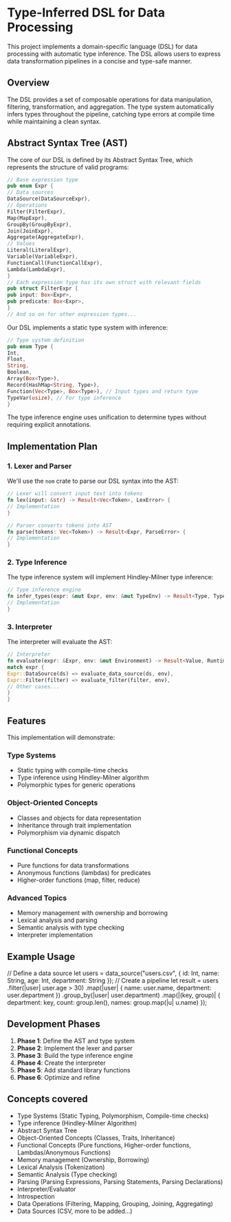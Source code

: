 # Type-Inferred DSL for Data Processing

This project implements a domain-specific language (DSL) for data processing with automatic type inference. The DSL allows users to express data transformation pipelines in a concise and type-safe manner.

## Overview

The DSL provides a set of composable operations for data manipulation, filtering, transformation, and aggregation. The type system automatically infers types throughout the pipeline, catching type errors at compile time while maintaining a clean syntax.

## Abstract Syntax Tree (AST)

The core of our DSL is defined by its Abstract Syntax Tree, which represents the structure of valid programs:

```rust
// Base expression type
pub enum Expr {
// Data sources
DataSource(DataSourceExpr),
// Operations
Filter(FilterExpr),
Map(MapExpr),
GroupBy(GroupByExpr),
Join(JoinExpr),
Aggregate(AggregateExpr),
// Values
Literal(LiteralExpr),
Variable(VariableExpr),
FunctionCall(FunctionCallExpr),
Lambda(LambdaExpr),
}
// Each expression type has its own struct with relevant fields
pub struct FilterExpr {
pub input: Box<Expr>,
pub predicate: Box<Expr>,
}
// And so on for other expression types...
```

Our DSL implements a static type system with inference:

```rust
// Type system definition
pub enum Type {
Int,
Float,
String,
Boolean,
Array(Box<Type>),
Record(HashMap<String, Type>),
Function(Vec<Type>, Box<Type>), // Input types and return type
TypeVar(usize), // For type inference
}
```

The type inference engine uses unification to determine types without requiring explicit annotations.

## Implementation Plan

### 1. Lexer and Parser

We'll use the `nom` crate to parse our DSL syntax into the AST:

```rust
// Lexer will convert input text into tokens
fn lex(input: &str) -> Result<Vec<Token>, LexError> {
// Implementation
}

// Parser converts tokens into AST
fn parse(tokens: Vec<Token>) -> Result<Expr, ParseError> {
// Implementation
}
```

### 2. Type Inference

The type inference system will implement Hindley-Milner type inference:

```rust
// Type inference engine
fn infer_types(expr: &mut Expr, env: &mut TypeEnv) -> Result<Type, TypeError> {
// Implementation
}
```

### 3. Interpreter

The interpreter will evaluate the AST:

```rust
// Interpreter
fn evaluate(expr: &Expr, env: &mut Environment) -> Result<Value, RuntimeError> {
match expr {
Expr::DataSource(ds) => evaluate_data_source(ds, env),
Expr::Filter(filter) => evaluate_filter(filter, env),
// Other cases...
}
}
```

## Features

This implementation will demonstrate:

### Type Systems

- Static typing with compile-time checks
- Type inference using Hindley-Milner algorithm
- Polymorphic types for generic operations

### Object-Oriented Concepts

- Classes and objects for data representation
- Inheritance through trait implementation
- Polymorphism via dynamic dispatch

### Functional Concepts

- Pure functions for data transformations
- Anonymous functions (lambdas) for predicates
- Higher-order functions (map, filter, reduce)

### Advanced Topics

- Memory management with ownership and borrowing
- Lexical analysis and parsing
- Semantic analysis with type checking
- Interpreter implementation

## Example Usage

// Define a data source
let users = data_source("users.csv", {
id: Int,
name: String,
age: Int,
department: String
});
// Create a pipeline
let result = users
.filter(|user| user.age > 30)
.map(|user| {
name: user.name,
department: user.department
})
.group_by(|user| user.department)
.map(|(key, group)| {
department: key,
count: group.len(),
names: group.map(|u| u.name)
});

## Development Phases

1. **Phase 1**: Define the AST and type system
2. **Phase 2**: Implement the lexer and parser
3. **Phase 3**: Build the type inference engine
4. **Phase 4**: Create the interpreter
5. **Phase 5**: Add standard library functions
6. **Phase 6**: Optimize and refine

## Concepts covered

- Type Systems (Static Typing, Polymorphism, Compile-time checks)
- Type inference (Hindley-Milner Algorithm)
- Abstract Syntax Tree
- Object-Oriented Concepts (Classes, Traits, Inheritance)
- Functional Concepts (Pure functions, Higher-order functions, Lambdas/Anonymous Functions)
- Memory management (Ownership, Borrowing)
- Lexical Analysis (Tokenization)
- Semantic Analysis (Type checking)
- Parsing (Parsing Expressions, Parsing Statements, Parsing Declarations)
- Interpreter/Evaluator
- Introspection
- Data Operations (Filtering, Mapping, Grouping, Joining, Aggregating)
- Data Sources (CSV, more to be added...)

